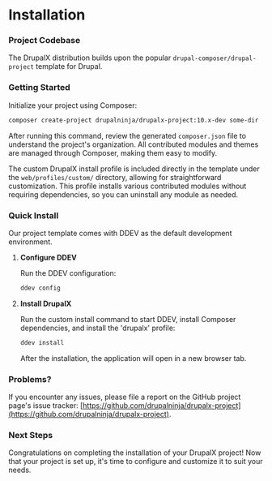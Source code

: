 # Installation

### Project Codebase

The DrupalX distribution builds upon the popular `drupal-composer/drupal-project` template for Drupal.

### **Getting Started**

Initialize your project using Composer:

```bash
composer create-project drupalninja/drupalx-project:10.x-dev some-dir --no-interaction
```

After running this command, review the generated `composer.json` file to understand the project's organization. All contributed modules and themes are managed through Composer, making them easy to modify.

The custom DrupalX install profile is included directly in the template under the `web/profiles/custom/` directory, allowing for straightforward customization. This profile installs various contributed modules without requiring dependencies, so you can uninstall any module as needed.

### **Quick Install**

Our project template comes with DDEV as the default development environment.

1.  **Configure DDEV**

    Run the DDEV configuration:

    ```bash
    ddev config
    ```
2.  **Install DrupalX**

    Run the custom install command to start DDEV, install Composer dependencies, and install the 'drupalx' profile:

    ```bash
    ddev install
    ```

    After the installation, the application will open in a new browser tab.

### **Problems?**

If you encounter any issues, please file a report on the GitHub project page's issue tracker: [https://github.com/drupalninja/drupalx-project](https://github.com/drupalninja/drupalx-project).

### Next Steps

Congratulations on completing the installation of your DrupalX project! Now that your project is set up, it's time to configure and customize it to suit your needs.
